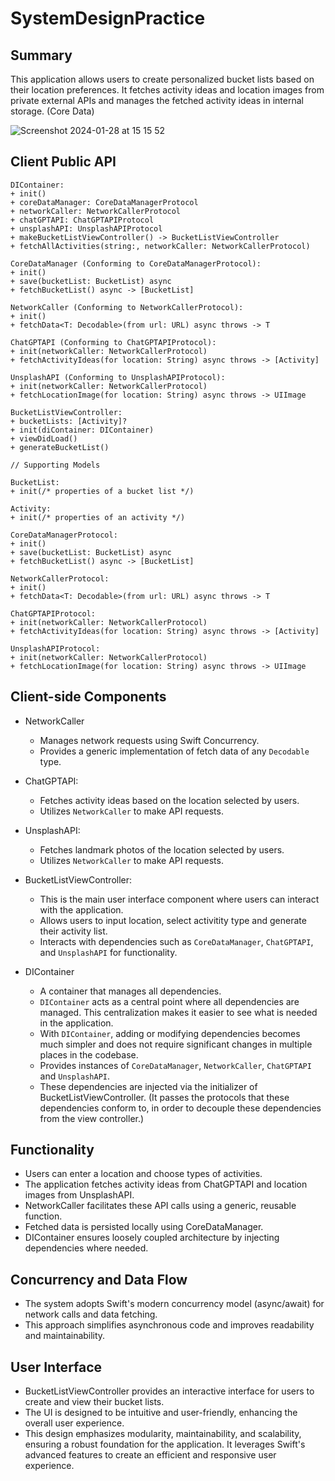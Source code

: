 # SystemDesignPractice

## Summary

This application allows users to create personalized bucket lists based on their location preferences. It fetches activity ideas and location images from private external APIs and manages the fetched activity ideas in internal storage. (Core Data)

![Screenshot 2024-01-28 at 15 15 52](https://github.com/jamesryu108/SystemDesignPractice/assets/33236626/98b0c66f-6668-4d81-9138-a5f23c868126)

## Client Public API

```
DIContainer:
+ init()
+ coreDataManager: CoreDataManagerProtocol
+ networkCaller: NetworkCallerProtocol
+ chatGPTAPI: ChatGPTAPIProtocol
+ unsplashAPI: UnsplashAPIProtocol
+ makeBucketListViewController() -> BucketListViewController
+ fetchAllActivities(string:, networkCaller: NetworkCallerProtocol)

CoreDataManager (Conforming to CoreDataManagerProtocol):
+ init()
+ save(bucketList: BucketList) async
+ fetchBucketList() async -> [BucketList]

NetworkCaller (Conforming to NetworkCallerProtocol):
+ init()
+ fetchData<T: Decodable>(from url: URL) async throws -> T

ChatGPTAPI (Conforming to ChatGPTAPIProtocol):
+ init(networkCaller: NetworkCallerProtocol)
+ fetchActivityIdeas(for location: String) async throws -> [Activity]

UnsplashAPI (Conforming to UnsplashAPIProtocol):
+ init(networkCaller: NetworkCallerProtocol)
+ fetchLocationImage(for location: String) async throws -> UIImage

BucketListViewController:
+ bucketLists: [Activity]?
+ init(diContainer: DIContainer)
+ viewDidLoad()
+ generateBucketList()

// Supporting Models

BucketList:
+ init(/* properties of a bucket list */)

Activity:
+ init(/* properties of an activity */)

CoreDataManagerProtocol:
+ init()
+ save(bucketList: BucketList) async
+ fetchBucketList() async -> [BucketList]

NetworkCallerProtocol:
+ init()
+ fetchData<T: Decodable>(from url: URL) async throws -> T

ChatGPTAPIProtocol:
+ init(networkCaller: NetworkCallerProtocol)
+ fetchActivityIdeas(for location: String) async throws -> [Activity]

UnsplashAPIProtocol:
+ init(networkCaller: NetworkCallerProtocol)
+ fetchLocationImage(for location: String) async throws -> UIImage

```
## Client-side Components

* NetworkCaller
  - Manages network requests using Swift Concurrency.
  - Provides a generic implementation of fetch data of any `Decodable` type.
 
* ChatGPTAPI:
  - Fetches activity ideas based on the location selected by users.
  - Utilizes `NetworkCaller` to make API requests.
 
* UnsplashAPI:
  - Fetches landmark photos of the location selected by users.
  - Utilizes `NetworkCaller` to make API requests.
 
* BucketListViewController:
  - This is the main user interface component where users can interact with the application.
  - Allows users to input location, select activitity type and generate their activity list.
  - Interacts with dependencies such as `CoreDataManager`, `ChatGPTAPI`, and `UnsplashAPI` for functionality.

* DIContainer
  - A container that manages all dependencies.
  - `DIContainer` acts as a central point where all dependencies are managed. This centralization makes it easier to see what is needed in the application.
  - With `DIContainer`, adding or modifying dependencies becomes much simpler and does not require significant changes in multiple places in the codebase. 
  - Provides instances of `CoreDataManager`, `NetworkCaller`, `ChatGPTAPI` and `UnsplashAPI`.
  - These dependencies are injected via the initializer of BucketListViewController. (It passes the protocols that these dependencies conform to, in order to decouple these dependencies from the view controller.)

## Functionality
- Users can enter a location and choose types of activities.
- The application fetches activity ideas from ChatGPTAPI and location images from UnsplashAPI.
- NetworkCaller facilitates these API calls using a generic, reusable function.
- Fetched data is persisted locally using CoreDataManager.
- DIContainer ensures loosely coupled architecture by injecting dependencies where needed.

## Concurrency and Data Flow
- The system adopts Swift's modern concurrency model (async/await) for network calls and data fetching.
- This approach simplifies asynchronous code and improves readability and maintainability.

## User Interface
- BucketListViewController provides an interactive interface for users to create and view their bucket lists.
- The UI is designed to be intuitive and user-friendly, enhancing the overall user experience.
- This design emphasizes modularity, maintainability, and scalability, ensuring a robust foundation for the application. It leverages Swift's advanced features to create an efficient and responsive user experience.
